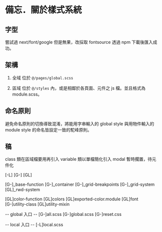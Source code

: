 # 備忘．關於樣式系統

## 字型

嘗試過 next/font/google 但是無果，改採取 fontsource 透過 npm 下載後匯入成功。

## 架構

1. 全域
位於 `@/pages/global.scss`

1. 區域
位於 `@/styles` 內，或是相鄰於各頁面、元件之 js 檔。並且格式為 module.scss。

## 命名原則

避免命名原則的切換導致混淆，將能用字串輸入的 global style 與用物件輸入的 module style 的命名皆設定一致的駝峰原則。


## 稿

class 類在區域檔要用再引入
variable 類以單檔簡化引入
modal 暫時擱置，待元件化

[-L]
[G-]
[GL]

[G-]_base-function
[G-]_container
[G-]_grid-breakpoints
[G-]_grid-system
[GL]_rwd-system

[GL]color-function
[GL]colors
[GL]exported-color.module
[GL]font
[G-]utility-class
[GL]utility-mixin

-- global 入口 --
[G-]all.scss
[G-]global.scss
[G-]reset.css

-- local 入口 --
[-L]local.scss